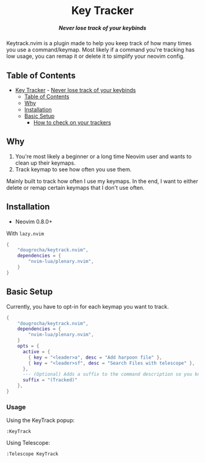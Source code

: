 <div align="center">

# Key Tracker

##### Never lose track of your keybinds

</div>

Keytrack.nvim is a plugin made to help you keep track of how many times you
use a command/keymap. Most likely if a command you're tracking has low usage,
you can remap it or delete it to simplify your neovim config.

## Table of Contents

<!--toc:start-->
- [Key Tracker](#key-tracker)
        - [Never lose track of your keybinds](#never-lose-track-of-your-keybinds)
  - [Table of Contents](#table-of-contents)
  - [Why](#why)
  - [Installation](#installation)
  - [Basic Setup](#basic-setup)
    - [How to check on your trackers](#how-to-check-on-your-trackers)
<!--toc:end-->

## Why

1. You're most likely a beginner or a long time Neovim user and wants to clean up their keymaps.
2. Track keymap to see how often you use them.

Mainly built to track how often I use my keymaps. In the end, I want to either delete or remap certain keymaps that I don't use often.

## Installation

- Neovim 0.8.0+

With `lazy.nvim`

```lua
{
    "dougrocha/keytrack.nvim",
    dependencies = {
        "nvim-lua/plenary.nvim",
    }
}
```

## Basic Setup

Currently, you have to opt-in for each keymap you want to track.

```lua
{
    "dougrocha/keytrack.nvim",
    dependencies = {
        "nvim-lua/plenary.nvim",
    }
    opts = {
      active = {
        { key = "<leader>a", desc = "Add harpoon file" },
        { key = "<leader>sf", desc = "Search Files with telescope" },
      },
      --- (Optional) Adds a suffix to the command description so you know it's being tracked
      suffix = "(Tracked)"
    },
}
```

### Usage

Using the KeyTrack popup:

```vim
:KeyTrack
```

Using Telescope:

```vim
:Telescope KeyTrack
```
